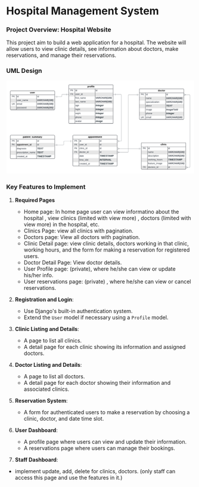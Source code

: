 # Hospital Management System 

### Project Overview: Hospital Website

This project aim to build a web application for a hospital. The website will allow users to view clinic details, see information about doctors, make reservations, and manage their reservations.

### UML Design

![alt text](Hospital_UML.png)

### Key Features to Implement

1. **Required Pages**

   - Home page: In home page user can view informatino about the hospital , view clinics (limited with view more) , doctors (limited with view more) in the hospital, etc.
   - Clinics Page: view all clinics with pagination.
   - Doctors page: View all doctors with pagination.
   - Clinic Detail page: view clinic details, doctors working in that clinic, working hours, and the form for making a reservation for registered users.
   - Doctor Detail Page: View doctor details.
   - User Profile page: (private), where he/she can view or update his/her info.
   - User reservations page: (private) , where he/she can view or cancel reservations.

2. **Registration and Login**:

   - Use Django's built-in authentication system.
   - Extend the `User` model if necessary using a `Profile` model.

3. **Clinic Listing and Details**:

   - A page to list all clinics.
   - A detail page for each clinic showing its information and assigned doctors.

4. **Doctor Listing and Details**:

   - A page to list all doctors.
   - A detail page for each doctor showing their information and associated clinics.

5. **Reservation System**:

   - A form for authenticated users to make a reservation by choosing a clinic, doctor, and date time slot.

6. **User Dashboard**:

   - A profile page where users can view and update their information.
   - A reservations page where users can manage their bookings.

7. **Staff Dashboard**:

- implement update, add, delete for clinics, doctors. (only staff can access this page and use the features in it.)